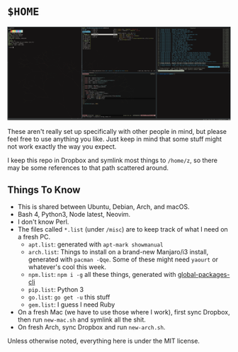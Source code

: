 # `$HOME`

![screenshot](/screenshot.png?raw=true)

These aren't really set up specifically with other people in mind, but
please feel free to use anything you like. Just keep in mind that some
stuff might not work exactly the way you expect.

I keep this repo in Dropbox and symlink most things to `/home/z`, so there
may be some references to that path scattered around.

## Things To Know

* This is shared between Ubuntu, Debian, Arch, and macOS.
* Bash 4, Python3, Node latest, Neovim.
* I don't know Perl.
* The files called `*.list` (under `/misc`) are to keep track of what I need on a fresh PC.
  * `apt.list`: generated with `apt-mark showmanual`
  * `arch.list`: Things to install on a brand-new Manjaro/i3 install, generated with `pacman -Qqe`. Some of these might need `yaourt` or whatever's cool this week.
  * `npm.list`: `npm i -g` all these things, generated with [global-packages-cli](https://npmjs.org/package/global-packages-cli)
  * `pip.list`: Python 3
  * `go.list`: `go get -u` this stuff
  * `gem.list`: I guess I need Ruby
* On a fresh Mac (we have to use those where I work), first sync Dropbox, then run `new-mac.sh` and symlink all the shit.
* On fresh Arch, sync Dropbox and run `new-arch.sh`.

Unless otherwise noted, everything here is under the MIT license.
